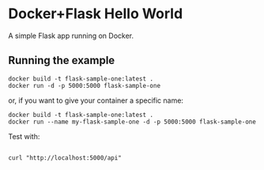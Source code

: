 # Docker+Flask Hello World
A simple Flask app running on Docker.

## Running the example

```shell
docker build -t flask-sample-one:latest .
docker run -d -p 5000:5000 flask-sample-one
```

or, if you want to give your container a specific name:

```shell
docker build -t flask-sample-one:latest .
docker run --name my-flask-sample-one -d -p 5000:5000 flask-sample-one
```

Test with:

```

curl "http://localhost:5000/api"

```